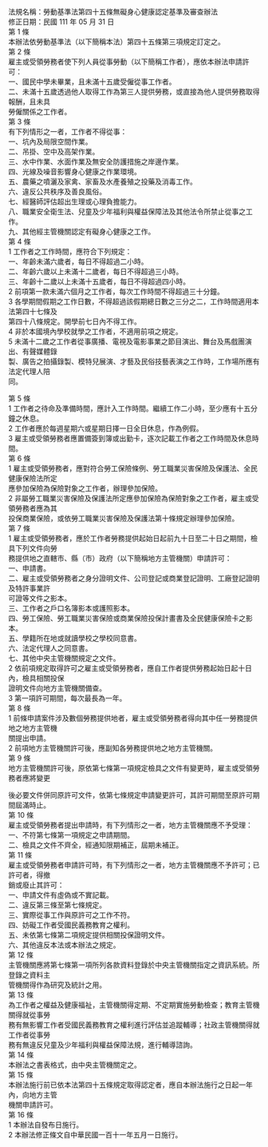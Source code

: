 法規名稱：勞動基準法第四十五條無礙身心健康認定基準及審查辦法  
修正日期：民國 111 年 05 月 31 日  
第 1 條  
本辦法依勞動基準法（以下簡稱本法）第四十五條第三項規定訂定之。  
第 2 條  
雇主或受領勞務者使下列人員從事勞動（以下簡稱工作者），應依本辦法申請許可：  
一、國民中學未畢業，且未滿十五歲受僱從事工作者。  
二、未滿十五歲透過他人取得工作為第三人提供勞務，或直接為他人提供勞務取得報酬，且未具  
勞僱關係之工作者。  
第 3 條  
有下列情形之一者，工作者不得從事：  
一、坑內及局限空間作業。  
二、吊掛、空中及高架作業。  
三、水中作業、水面作業及無安全防護措施之岸邊作業。  
四、光線及噪音影響身心健康之作業環境。  
五、農藥之噴灑及家禽、家畜及水產養殖之投藥及消毒工作。  
六、違反公共秩序及善良風俗。  
七、經醫師評估超出生理或心理負擔能力。  
八、職業安全衛生法、兒童及少年福利與權益保障法及其他法令所禁止從事之工作。  
九、其他經主管機關認定有礙身心健康之工作。  
第 4 條  
1 工作者之工作時間，應符合下列規定：  
一、年齡未滿六歲者，每日不得超過二小時。  
二、年齡六歲以上未滿十二歲者，每日不得超過三小時。  
三、年齡十二歲以上未滿十五歲者，每日不得超過四小時。  
2 前項第一款未滿六個月之工作者，每次工作時間不得超過三十分鐘。  
3 各學期間假期之工作日數，不得超過該假期總日數之三分之二，工作時間適用本法第四十七條及  
第四十八條規定。開學前七日內不得工作。  
4 非於本國境內學校就學之工作者，不適用前項之規定。  
5 未滿十二歲之工作者從事廣播、電視及電影事業之節目演出、舞台及馬戲團演出、有聲媒體錄  
製、廣告之拍攝錄製、模特兒展演、才藝及民俗技藝表演之工作時，工作場所應有法定代理人陪  
同。  


第 5 條  
1 工作者之待命及準備時間，應計入工作時間。繼續工作二小時，至少應有十五分鐘之休息。  
2 工作者應於每週星期六或星期日擇一日全日休息，作為例假。  
3 雇主或受領勞務者應置備簽到簿或出勤卡，逐次記載工作者之工作時間及休息時間。  
第 6 條  
1 雇主或受領勞務者，應對符合勞工保險條例、勞工職業災害保險及保護法、全民健康保險法所定  
應參加保險為保險對象之工作者，辦理參加保險。  
2 非屬勞工職業災害保險及保護法所定應參加保險為保險對象之工作者，雇主或受領勞務者應為其  
投保商業保險，或依勞工職業災害保險及保護法第十條規定辦理參加保險。  
第 7 條  
1 雇主或受領勞務者，應於工作者勞務提供起始日起前九十日至二十日之期間，檢具下列文件向勞  
務提供地之直轄市、縣（市）政府（以下簡稱地方主管機關）申請許可：  
一、申請書。  
二、雇主或受領勞務者之身分證明文件、公司登記或商業登記證明、工廠登記證明及特許事業許  
可證等文件之影本。  
三、工作者之戶口名簿影本或護照影本。  
四、勞工保險、勞工職業災害保險或商業保險投保計畫書及全民健康保險卡之影本。  
五、學籍所在地或就讀學校之學校同意書。  
六、法定代理人之同意書。  
七、其他中央主管機關規定之文件。  
2 依前項規定取得許可之雇主或受領勞務者，應自工作者提供勞務起始日起十日內，檢具相關投保  
證明文件向地方主管機關備查。  
3 第一項許可期間，每次最長為一年。  
第 8 條  
1 前條申請案件涉及數個勞務提供地者，雇主或受領勞務者得向其中任一勞務提供地之地方主管機  
關提出申請。  
2 前項地方主管機關許可後，應副知各勞務提供地之地方主管機關。  
第 9 條  
地方主管機關許可後，原依第七條第一項規定檢具之文件有變更時，雇主或受領勞務者應將變更  


後必要文件併同原許可文件，依第七條規定申請變更許可，其許可期間至原許可期間屆滿時止。  
第 10 條  
雇主或受領勞務者提出申請時，有下列情形之一者，地方主管機關應不予受理：  
一、不符第七條第一項規定之申請期間。  
二、檢具之文件不齊全，經通知限期補正，屆期未補正。  
第 11 條  
雇主或受領勞務者申請許可時，有下列情形之一者，地方主管機關應不予許可；已許可者，得撤  
銷或廢止其許可：  
一、申請文件有虛偽或不實記載。  
二、違反第三條至第七條規定。  
三、實際從事工作與原許可之工作不符。  
四、妨礙工作者受國民義務教育之權利。  
五、未依第七條第二項規定提供相關投保證明文件。  
六、其他違反本法或本辦法之規定。  
第 12 條  
主管機關應將第七條第一項所列各款資料登錄於中央主管機關指定之資訊系統。所登錄之資料主  
管機關得作為研究及統計之用。  
第 13 條  
為工作者之權益及健康福祉，主管機關得定期、不定期實施勞動檢查；教育主管機關得就從事勞  
務有無影響工作者受國民義務教育之權利進行評估並追蹤輔導；社政主管機關得就工作者從事勞  
務有無違反兒童及少年福利與權益保障法規，進行輔導諮詢。  
第 14 條  
本辦法之書表格式，由中央主管機關定之。  
第 15 條  
本辦法施行前已依本法第四十五條規定取得認定者，應自本辦法施行之日起一年內，向地方主管  
機關申請許可。  
第 16 條  
1 本辦法自發布日施行。  
2 本辦法修正條文自中華民國一百十一年五月一日施行。  


